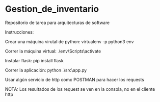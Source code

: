 # Gestion_de_inventario
Repositorio de tarea para arquitecturas de software

Instrucciones:

Crear una máquina virutal de python:
virtualenv -p python3 env

Correr la máquina virtual:
.\env\Scripts\activate 

Instalar flask:
pip install flask

Correr la aplicación:
python .\src\app.py 

Usar algún servicio de http como POSTMAN para hacer los requests

NOTA: Los resultados de los request se ven en la consola, no en el cliente http 